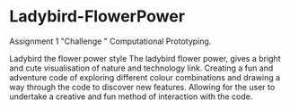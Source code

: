 # Ladybird-FlowerPower
Assignment 1 "Challenge " Computational Prototyping.

Ladybird the flower power style The ladybird flower power, gives a bright and cute visualisation of nature and technology link. Creating a fun and adventure code of exploring different colour combinations and drawing a way through the code to discover new features. Allowing for the user to undertake a creative and fun method of interaction with the code.
